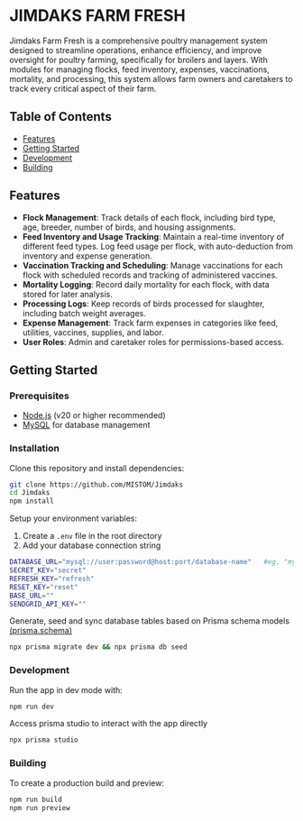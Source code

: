 # JIMDAKS FARM FRESH

Jimdaks Farm Fresh is a comprehensive poultry management system designed to streamline operations, enhance efficiency, and improve oversight for poultry farming, specifically for broilers and layers. With modules for managing flocks, feed inventory, expenses, vaccinations, mortality, and processing, this system allows farm owners and caretakers to track every critical aspect of their farm.

## Table of Contents

- [Features](#features)
- [Getting Started](#getting-started)
- [Development](#development)
- [Building](#building)

## Features

- **Flock Management**: Track details of each flock, including bird type, age, breeder, number of birds, and housing assignments.
- **Feed Inventory and Usage Tracking**: Maintain a real-time inventory of different feed types. Log feed usage per flock, with auto-deduction from inventory and expense generation.
- **Vaccination Tracking and Scheduling**: Manage vaccinations for each flock with scheduled records and tracking of administered vaccines.
- **Mortality Logging**: Record daily mortality for each flock, with data stored for later analysis.
- **Processing Logs**: Keep records of birds processed for slaughter, including batch weight averages.
- **Expense Management**: Track farm expenses in categories like feed, utilities, vaccines, supplies, and labor.
- **User Roles**: Admin and caretaker roles for permissions-based access.

## Getting Started

### Prerequisites

- [Node.js](https://nodejs.org/en/download/) (v20 or higher recommended)
- [MySQL](https://www.mysql.com/downloads/) for database management

### Installation

Clone this repository and install dependencies:

```bash
git clone https://github.com/MISTOM/Jimdaks
cd Jimdaks
npm install
```

Setup your environment variables:

1. Create a `.env` file in the root directory
2. Add your database connection string

```bash
DATABASE_URL="mysql://user:password@host:port/database-name"   #eg. "mysql://root:@127.0.0.1:3306/jimdaks"
SECRET_KEY="secret"
REFRESH_KEY="refresh"
RESET_KEY="reset"
BASE_URL=""
SENDGRID_API_KEY=""
```

Generate, seed and sync database tables based on Prisma schema models [(prisma.schema)](/prisma/schema.prisma)

```bash
npx prisma migrate dev && npx prisma db seed
```

### Development

Run the app in dev mode with:

```bash
npm run dev
```

Access prisma studio to interact with the app directly

```bash
npx prisma studio
```

### Building

To create a production build and preview:

```bash
npm run build
npm run preview
```
